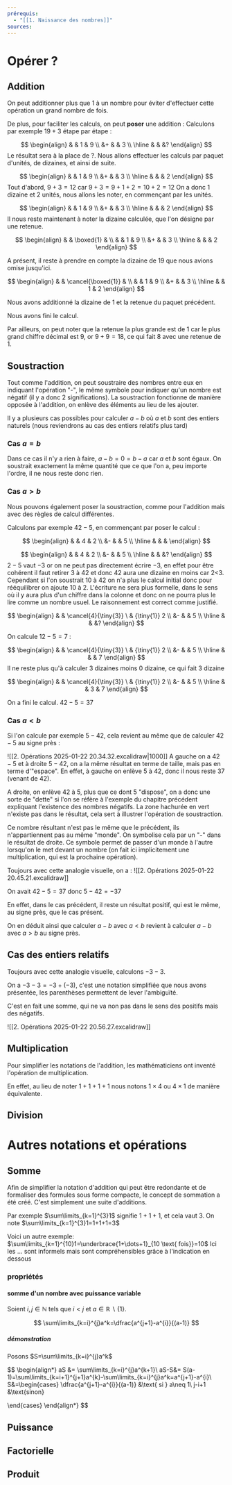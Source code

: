 ```yaml
---
prérequis:
  - "[[1. Naissance des nombres]]"
sources:
---
```

# Opérer ?
## Addition
On peut additionner plus que 1 à un nombre pour éviter d'effectuer cette opération un grand nombre de fois.

De plus, pour faciliter les calculs, on peut **poser** une addition :
Calculons par exemple $19+3$ étape par étape :

$$
\begin{align}
& & 1 & 9 \\
&+ & & 3 \\
\hline 
& & &?
\end{align}
$$
Le résultat sera à la place de $?$. Nous allons effectuer les calculs par paquet d'unités, de dizaines, et ainsi de suite.

$$
\begin{align}
& & 1 & 9 \\
&+ & & 3 \\
\hline 
& & & 2
\end{align}
$$
Tout d'abord, $9+3=12$ car $9+3=9+1+2=10+2=12$
On a donc 1 dizaine et 2 unités, nous allons les noter, en commençant par les unités.

$$
\begin{align}
& & 1 & 9 \\
&+ & & 3 \\
\hline 
& & & 2
\end{align}
$$
Il nous reste maintenant à noter la dizaine calculée, que l'on désigne par une retenue.

$$
\begin{align}
& & \boxed{1} & \\
& & 1 & 9 \\
&+ & & 3 \\
\hline 
& & & 2
\end{align}
$$

A présent, il reste à prendre en compte la dizaine de 19 que nous avions omise jusqu'ici.

$$
\begin{align}
& & \cancel{\boxed{1}} & \\
& & 1 & 9 \\
&+ & & 3 \\
\hline 
& & 1 & 2
\end{align}
$$

Nous avons additionné la dizaine de 1 et la retenue du paquet précédent.

Nous avons fini le calcul.

Par ailleurs, on peut noter que la retenue la plus grande est de $1$ car le plus grand chiffre décimal est $9$, or $9+9=18$, ce qui fait $8$ avec une retenue de $1$.

## Soustraction
Tout comme l'addition, on peut soustraire des nombres entre eux en indiquant l'opération "-", le même symbole pour indiquer qu'un nombre est négatif (il y a donc 2 significations).
La soustraction fonctionne de manière opposée à l'addition, on enlève des éléments au lieu de les ajouter.

Il y a plusieurs cas possibles pour calculer $a-b$ où $a$ et $b$ sont des entiers naturels (nous reviendrons au cas des entiers relatifs plus tard)
### Cas $a=b$
Dans ce cas il n'y a rien à faire, $a-b=0=b-a$ car $a$ et $b$ sont égaux. On soustrait exactement la même quantité que ce que l'on a, peu importe l'ordre, il ne nous reste donc rien.

### Cas $a>b$
Nous pouvons également poser la soustraction, comme pour l'addition mais avec des règles de calcul différentes.

Calculons par exemple $42-5$, en commençant par poser le calcul :

$$
\begin{align}
& & 4 & 2 \\
&- & & 5 \\
\hline 
& & &
\end{align}
$$

$$
\begin{align}
& & 4 & 2 \\
&- & & 5 \\
\hline 
& & &?
\end{align}
$$
$2-5$ vaut $-3$ or on ne peut pas directement écrire $-3$, en effet pour être cohérent il faut retirer 3 à 42 et donc 42 aura une dizaine en moins car 2<3.
Cependant si l'on soustrait 10 à 42 on n'a plus le calcul initial donc pour rééquilibrer on ajoute 10 à 2. L'écriture ne sera plus formelle, dans le sens où il y aura plus d'un chiffre dans la colonne et donc on ne pourra plus le lire comme un nombre usuel. Le raisonnement est correct comme justifié.

$$
\begin{align}
& & \cancel{4}{\tiny{3}} \ & {\tiny{1}} 2 \\
&- & & 5 \\
\hline 
& & &?
\end{align}
$$

On calcule $12-5=7$ :

$$
\begin{align}
& & \cancel{4}{\tiny{3}} \ & {\tiny{1}} 2 \\
&- & & 5 \\
\hline 
& & & 7
\end{align}
$$
Il ne reste plus qu'à calculer 3 dizaines moins 0 dizaine, ce qui fait 3 dizaine

$$
\begin{align}
& & \cancel{4}{\tiny{3}} \ & {\tiny{1}} 2 \\
&- & & 5 \\
\hline 
& & 3 & 7
\end{align}
$$

On a fini le calcul. $42-5=37$

### Cas $a<b$
Si l'on calcule par exemple $5 - 42$, cela revient au même que de calculer $42-5$ au signe près :

![[2. Opérations 2025-01-22 20.34.32.excalidraw|1000]]
A gauche on a $42-5$ et à droite $5-42$, on a la même résultat en terme de taille, mais pas en terme d'"espace".
En effet, à gauche on enlève 5 à 42, donc il nous reste 37 (venant de 42).

A droite, on enlève 42 à 5, plus que ce dont 5 "dispose", on a donc une sorte de "dette" si l'on se réfère à l'exemple du chapitre précédent expliquant l'existence des nombres négatifs. La zone hachurée en vert n'existe pas dans le résultat, cela sert à illustrer l'opération de soustraction.

Ce nombre résultant n'est pas le même que le précédent, ils n'appartiennent pas au même "monde".
On symbolise cela par un "-" dans le résultat de droite. Ce symbole permet de passer d'un monde à l'autre lorsqu'on le met devant un nombre (on fait ici implicitement une multiplication, qui est la prochaine opération).

Toujours avec cette analogie visuelle, on a :
![[2. Opérations 2025-01-22 20.45.21.excalidraw]]

On avait $42-5=37$ donc $5-42=-37$

En effet, dans le cas précédent, il reste un résultat positif, qui est le même, au signe près, que le cas présent.

On en déduit ainsi que calculer $a-b$ avec $a<b$ revient à calculer $a-b$ avec $a>b$ au signe près.

## Cas des entiers relatifs
Toujours avec cette analogie visuelle, calculons $-3-3$.

On a $-3-3=-3+(-3)$, c'est une notation simplifiée que nous avons présentée, les parenthèses permettent de lever l'ambiguïté.

C'est en fait une somme, qui ne va non pas dans le sens des positifs mais des négatifs.

![[2. Opérations 2025-01-22 20.56.27.excalidraw]]

## Multiplication
Pour simplifier les notations de l'addition, les mathématiciens ont inventé l'opération de multiplication.

En effet, au lieu de noter $1+1+1+1$ nous notons $1\times 4$ ou $4\times 1$ de manière équivalente.

## Division
# Autres notations et opérations
## Somme
Afin de simplifier la notation d'addition qui peut être redondante et de formaliser des formules sous forme compacte, le concept de sommation a été créé. C'est simplement une suite d'additions.

Par exemple $\sum\limits_{k=1}^{3}1$ signifie $1+1+1$, et cela vaut $3$.
On note $\sum\limits_{k=1}^{3}1=1+1+1=3$

Voici un autre exemple: $\sum\limits_{k=1}^{10}1=\underbrace{1+\dots+1}_{10 \text{ fois}}=10$
Ici les $\dots$ sont informels mais sont compréhensibles grâce à l'indication en dessous
### propriétés
#### somme d'un nombre avec puissance variable
Soient $i,j\in \mathbb{N}$ tels que $i<j$ et $a\in \mathbb{R}\backslash\{1\}$.

$$
\sum\limits_{k=i}^{j}a^k=\dfrac{a^{j+1}-a^{i}}{(a-1)}
$$
##### démonstration
Posons $S=\sum\limits_{k=i}^{j}a^k$

$$
\begin{align*}
aS &= \sum\limits_{k=i}^{j}a^{k+1}\\
aS-S&= S(a-1)=\sum\limits_{k=i+1}^{j+1}a^{k}-\sum\limits_{k=i}^{j}a^k=a^{j+1}-a^{i}\\
S&=\begin{cases}
\dfrac{a^{j+1}-a^{i}}{(a-1)} &\text{ si } a\neq 1\\
j-i+1 &\text{sinon}

\end{cases}
\end{align*}
$$

## Puissance

## Factorielle
## Produit
